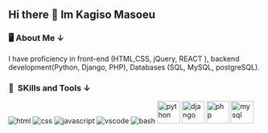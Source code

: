 ## Hi there 👋 Im Kagiso Masoeu

<h3> 🖥 About Me &darr; </h3>
<p>
I have proficiency in front-end (HTML,CSS, jQuery, REACT ), backend development(Python, Django, PHP), Databases (SQL, MySQL, postgreSQL). 
</p>
<h3> 🚀 &nbsp;SKills and Tools &darr; </h3>
<p align="left">
  <img src="https://www.vectorlogo.zone/logos/w3_html5/w3_html5-icon.svg" alt="html"/>
<img src="https://www.vectorlogo.zone/logos/w3_css/w3_css-icon~old.svg" alt="css"/>
  <img src="https://www.vectorlogo.zone/logos/javascript/javascript-icon.svg" alt="javascript"/>
<img src="https://cdn.jsdelivr.net/gh/devicons/devicon/icons/vscode/vscode-original.svg" alt="vscode"/>
<img src="https://cdn.jsdelivr.net/gh/devicons/devicon/icons/bash/bash-original.svg" alt="bash"/>
<img src="https://www.svgrepo.com/show/452091/python.svg" alt="python" width="45" height="45"/>
<img src="https://www.svgrepo.com/show/373554/django.svg" alt="django" width="45" height="45"/>  
<img src="https://cdn.jsdelivr.net/gh/devicons/devicon/icons/php/php-original.svg" alt="php" width="45" height="45"/>
<img src="https://www.vectorlogo.zone/logos/mysql/mysql-ar21.svg" alt="mysql" width="45" height="45"/>






  
</p>
<!--
**masoeuk/masoeuk** is a ✨ _special_ ✨ repository because its `README.md` (this file) appears on your GitHub profile.

Here are some ideas to get you started:

- 🔭 I’m currently working on ...
- 🌱 I’m currently learning ...
- 👯 I’m looking to collaborate on ...
- 🤔 I’m looking for help with ...
- 💬 Ask me about ...
- 📫 How to reach me: ...
- 😄 Pronouns: ...
- ⚡ Fun fact: ...
-->
